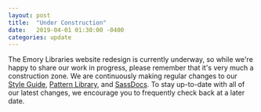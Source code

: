 ```yaml
---
layout: post
title:  "Under Construction"
date:   2019-04-01 01:30:00 -0400
categories: update
---
```


The Emory Libraries website redesign is currently underway, so while we're happy to share our work in progress, please remember that it's very much a construction zone. We are continuously making regular changes to our [Style Guide][Style Guide], [Pattern Library][Pattern Library], and [SassDocs][SassDocs]. To stay up-to-date with all of our latest changes, we encourage you to frequently check back at a later date.


[Style Guide]: http://template.library.emory.edu/styleguide/
[Pattern Library]: http://template.library.emory.edu/styleguide/patternlibrary
[SassDocs]: http://template.library.emory.edu/styleguide/sassdocs